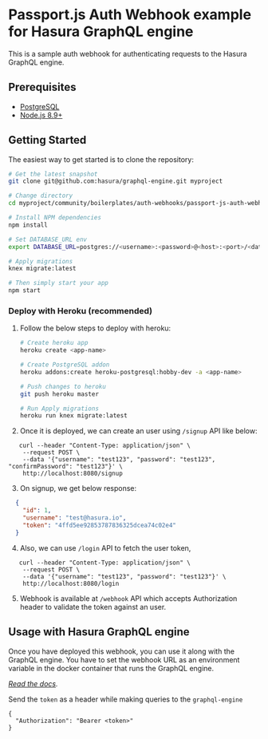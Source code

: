 # Passport.js Auth Webhook example for Hasura GraphQL engine

This is a sample auth webhook for authenticating requests to the Hasura GraphQL engine.

Prerequisites
-------------

- [PostgreSQL](https://www.postgresql.org/download/)
- [Node.js 8.9+](http://nodejs.org)

Getting Started
---------------

The easiest way to get started is to clone the repository:

```bash
# Get the latest snapshot
git clone git@github.com:hasura/graphql-engine.git myproject

# Change directory
cd myproject/community/boilerplates/auth-webhooks/passport-js-auth-webhook

# Install NPM dependencies
npm install

# Set DATABASE_URL env
export DATABASE_URL=postgres://<username>:<password>@<host>:<port>/<database_name>

# Apply migrations
knex migrate:latest

# Then simply start your app
npm start
```

### Deploy with Heroku (recommended)

1. Follow the below steps to deploy with heroku:
   ```bash
   # Create heroku app
   heroku create <app-name>
   
   # Create PostgreSQL addon
   heroku addons:create heroku-postgresql:hobby-dev -a <app-name>
   
   # Push changes to heroku
   git push heroku master
   
   # Run Apply migrations
   heroku run knex migrate:latest
   ```

2. Once it is deployed, we can create an user using `/signup` API like below:
  ```
     curl --header "Content-Type: application/json" \
      --request POST \
      --data '{"username": "test123", "password": "test123", "confirmPassword": "test123"}' \
      http://localhost:8080/signup
  ```

3. On signup, we get below response:
  ```json
    {
      "id": 1,
      "username": "test@hasura.io",
      "token": "4ffd5ee92853787836325dcea74c02e4"
    }
  ```

4. Also, we can use `/login` API to fetch the user token,
  ```
     curl --header "Content-Type: application/json" \
      --request POST \
      --data '{"username": "test123", "password": "test123"}' \
      http://localhost:8080/login
  ```

5. Webhook is available at `/webhook` API which accepts Authorization header to validate the token against an user.

## Usage with Hasura GraphQL engine

Once you have deployed this webhook, you can use it along with the GraphQL engine. You have to set the webhook URL as an environment variable in the docker container that runs the GraphQL engine.

*[Read the docs](https://docs.hasura.io/1.0/graphql/manual/auth/webhook.html).*

Send the `token` as a header  while making queries to the `graphql-engine`

```
{
  "Authorization": "Bearer <token>"
}
```
